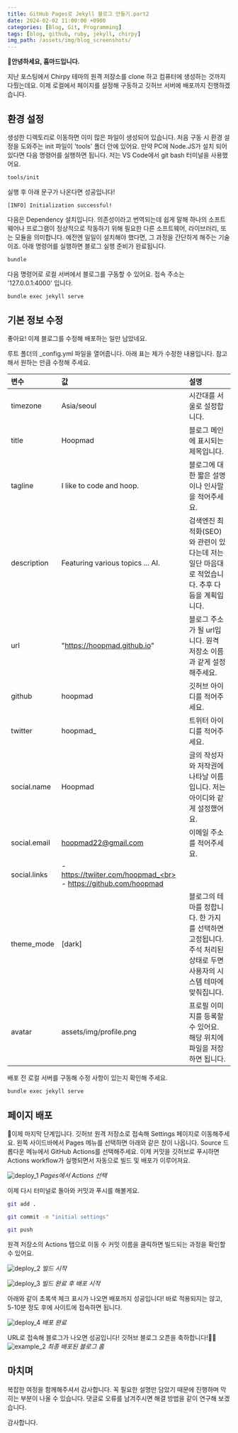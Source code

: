 ```yaml
---
title: GitHub Pages로 Jekyll 블로그 만들기.part2
date: 2024-02-02 11:00:00 +0900
categories: [Blog, Git, Programming]
tags: [blog, github, ruby, jekyll, chirpy] 
img_path: /assets/img/blog_screenshots/
---
```


**👋안녕하세요, 훕마드입니다.**

지난 포스팅에서 Chirpy 테마의 원격 저장소를 clone 하고 컴퓨터에 생성하는 것까지 다뤘는데요. 이제 로컬에서 페이지를 설정해 구동하고 깃허브 서버에 배포까지 진행하겠습니다.

## 환경 설정
생성한 디렉토리로 이동하면 이미 많은 파일이 생성되어 있습니다. 처음 구동 시 환경 설정을 도와주는 init 파일이 'tools' 폴더 안에 있어요. 만약 PC에 Node.JS가 설치 되어 있다면 다음 명령어를 실행하면 됩니다. 저는 VS Code에서 git bash 터미널을 사용했어요.
```bash
tools/init
```

실행 후 아래 문구가 나온다면 성공입니다!
```
[INFO] Initialization successful!
```

다음은 Dependency 설치입니다. 의존성이라고 번역되는데 쉽게 말해 하나의 소프트웨어나 프로그램이 정상적으로 작동하기 위해 필요한 다른 소프트웨어, 라이브러리, 또는 모듈을 의미합니다. 예전엔 일일이 설치해야 했다면, 그 과정을 간단하게 해주는 기술이죠. 아래 명령어를 실행하면 블로그 실행 준비가 완료됩니다.
```bash
bundle
```
다음 명령어로 로컬 서버에서 블로그를 구동할 수 있어요. 접속 주소는 '127.0.0.1:4000' 입니다.
```bash
bundle exec jekyll serve
```

## 기본 정보 수정
좋아요! 이제 블로그를 수정해 배포하는 일만 남았네요.

루트 폴더의 _config.yml 파일을 열어줍니다. 아래 표는 제가 수정한 내용입니다. 참고해서 원하는 만큼 수정해 주세요.

| 변수 | 값 | 설명 |
| :-- | :-- | :-- |
| timezone | Asia/seoul | 시간대를 서울로 설정합니다. |
| title | Hoopmad | 블로그 메인에 표시되는 제목입니다. |
| tagline | I like to code and hoop. | 블로그에 대한 짧은 설명이나 인사말을 적어주세요. |
| description | Featuring various topics ... AI. | 검색엔진 최적화(SEO)와 관련이 있다는데 저는 일단 마음대로 적었습니다. 추후 다듬을 계획입니다. |
| url | "https://hoopmad.github.io" | 블로그 주소가 될 url입니다. 원격 저장소 이름과 같게 설정해주세요. |
| github | hoopmad | 깃허브 아이디를 적어주세요. |
| twitter | hoopmad_ | 트위터 아이디를 적어주세요. |
| social.name | Hoopmad | 글의 작성자와 저작권에 나타날 이름입니다. 저는 아이디와 같게 설정했어요. | 
| social.email | hoopmad22@gmail.com | 이메일 주소를 적어주세요. | 
| social.links | - https://twiiter.com/hoopmad_<br> - https://github.com/hoopmad |  | 
| theme_mode | [dark] | 블로그의 테마를 정합니다. 한 가지를 선택하면 고정됩니다. 주석 처리된 상태로 두면 사용자의 시스템 테마에 맞춰집니다. | 
| avatar | assets/img/profile.png | 프로필 이미지를 등록할 수 있어요. 해당 위치에 파일을 저장하면 됩니다. |

배포 전 로컬 서버를 구동해 수정 사항이 있는지 확인해 주세요.
```bash
bundle exec jekyll serve
```

## 페이지 배포
👏이제 마지막 단계입니다. 깃허브 원격 저장소로 접속해 Settings 페이지로 이동해주세요. 왼쪽 사이드바에서 Pages 메뉴를 선택하면 아래와 같은 창이 나옵니다. Source 드롭다운 메뉴에서 GitHub Actions를 선택해주세요. 이제 커밋을 깃허브로 푸시하면 Actions workflow가 실행되면서 자동으로 빌드 및 배포가 이루어져요.

![deploy_1](deploy_1.png)
_Pages에서 Actions 선택_

이제 다시 터미널로 돌아와 커밋과 푸시를 해볼게요.

```bash
git add .

git commit -m "initial settings"

git push
```

원격 저장소의 Actions 탭으로 이동 수 커밋 이름을 클릭하면 빌드되는 과정을 확인할 수 있어요.

![deploy_2](deploy_2.png)
_빌드 시작_

![deploy_3](deploy_3.png)
_빌드 완료 후 배포 시작_

아래와 같이 초록색 체크 표시가 나오면 배포까지 성공입니다! 바로 적용되지는 않고, 5-10분 정도 후에 사이트에 접속하면 됩니다.

![deploy_4](deploy_4.png)
_배포 완료_

URL로 접속해 블로그가 나오면 성공입니다! 깃허브 블로그 오픈을 축하합니다!🎉🎉
![example_2](example_2.png)
_최종 배포된 블로그 홈_

## 마치며

복잡한 여정을 함께해주셔서 감사합니다. 꼭 필요한 설명만 담았기 때문에 진행하며 막히는 부분이 나올 수 있습니다. 댓글로 오류를 남겨주시면 해결 방법을 같이 연구해 보겠습니다.

감사합니다.
